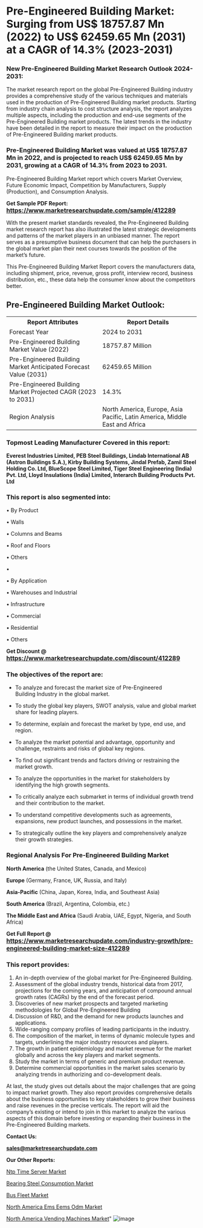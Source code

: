 # Pre-Engineered Building Market: Surging from US$ 18757.87 Mn (2022) to US$ 62459.65 Mn (2031) at a CAGR of 14.3% (2023-2031)

<strong><h3>New Pre-Engineered Building Market Research Outlook 2024-2031:</h3></strong>

The market research report on the global Pre-Engineered Building industry provides a comprehensive study of the various techniques and materials used in the production of Pre-Engineered Building market products. Starting from industry chain analysis to cost structure analysis, the report analyzes multiple aspects, including the production and end-use segments of the Pre-Engineered Building market products. The latest trends in the industry have been detailed in the report to measure their impact on the production of Pre-Engineered Building market products.

<strong><h3>Pre-Engineered Building Market was valued at US$ 18757.87 Mn in 2022, and is projected to reach US$ 62459.65 Mn by 2031, growing at a CAGR of 14.3% from 2023 to 2031.</h3></strong>

Pre-Engineered Building Market report which covers Market Overview, Future Economic Impact, Competition by Manufacturers, Supply (Production), and Consumption Analysis.

<strong>Get Sample PDF Report: <a href=https://www.marketresearchupdate.com/sample/412289><font size=3 color=#0000ff>https://www.marketresearchupdate.com/sample/412289</font></a></strong>

With the present market standards revealed, the Pre-Engineered Building market research report has also illustrated the latest strategic developments and patterns of the market players in an unbiased manner. The report serves as a presumptive business document that can help the purchasers in the global market plan their next courses towards the position of the market’s future.

This Pre-Engineered Building Market Report covers the manufacturers data, including shipment, price, revenue, gross profit, interview record, business distribution, etc., these data help the consumer know about the competitors better.

<html>
<body>

<h2>Pre-Engineered Building Market Outlook:</h2>

<table>
  <tr>
    <th>Report Attributes</th>
    <th>Report Details</th>
  </tr>
  <tr>
    <td>Forecast Year</td>
    <td>2024 to 2031</td>
  </tr>
  <tr>
    <td>Pre-Engineered Building Market Value (2022)</td>
    <td>18757.87 Million</td>
  </tr>
  <tr>
    <td>Pre-Engineered Building Market Anticipated Forecast Value (2031)</td>
    <td>62459.65 Million</td>
  </tr>
  <tr>
    <td>Pre-Engineered Building Market Projected CAGR (2023 to 2031)</td>
    <td>14.3%</td>
  </tr>
  <tr>
    <td>Region Analysis</td>
    <td>North America, Europe, Asia Pacific, Latin America, Middle East and Africa</td>
  </tr>
</table>

</body>
</html>

<strong><h3>Topmost Leading Manufacturer Covered in this report:</h3></strong>

<strong>Everest Industries Limited, PEB Steel Buildings, Lindab International AB (Astron Buildings S.A.), Kirby Building Systems, Jindal Prefab, Zamil Steel Holding Co. Ltd, BlueScope Steel Limited, Tiger Steel Engineering (India) Pvt. Ltd, Lloyd Insulations (India) Limited, Interarch Building Products Pvt. Ltd</strong>

<strong><h3>This report is also segmented into:</h3></strong>

• By Product

• Walls

• Columns and Beams

• Roof and Floors

• Others

• 

• By Application

• Warehouses and Industrial

• Infrastructure

• Commercial

• Residential

• Others

<strong>Get Discount @ <a href=https://www.marketresearchupdate.com/discount/412289><font size=3 color=#0000ff>https://www.marketresearchupdate.com/discount/412289</font></a></strong>

<strong><h3>The objectives of the report are:</h3></strong>

- To analyze and forecast the market size of Pre-Engineered Building Industry in the global market.

- To study the global key players, SWOT analysis, value and global market share for leading players.

- To determine, explain and forecast the market by type, end use, and region.

- To analyze the market potential and advantage, opportunity and challenge, restraints and risks of global key regions.

- To find out significant trends and factors driving or restraining the market growth.

- To analyze the opportunities in the market for stakeholders by identifying the high growth segments.

- To critically analyze each submarket in terms of individual growth trend and their contribution to the market.

- To understand competitive developments such as agreements, expansions, new product launches, and possessions in the market.

- To strategically outline the key players and comprehensively analyze their growth strategies.

<strong><h3>Regional Analysis For Pre-Engineered Building Market</h3></strong>

<strong>North America</strong> (the United States, Canada, and Mexico)

<strong>Europe</strong> (Germany, France, UK, Russia, and Italy)

<strong>Asia-Pacific</strong> (China, Japan, Korea, India, and Southeast Asia)

<strong>South America</strong> (Brazil, Argentina, Colombia, etc.)

<strong>The Middle East and Africa</strong> (Saudi Arabia, UAE, Egypt, Nigeria, and South Africa)

<strong>Get Full Report @ <a href=https://www.marketresearchupdate.com/industry-growth/pre-engineered-building-market-size-412289><font size=3 color=#0000ff>https://www.marketresearchupdate.com/industry-growth/pre-engineered-building-market-size-412289</font></a></strong>

<strong><h3>This report provides:</h3></strong>
<ol>
  <li>An in-depth overview of the global market for Pre-Engineered Building.</li>
  <li>Assessment of the global industry trends, historical data from 2017, projections for the coming years, and anticipation of compound annual growth rates (CAGRs) by the end of the forecast period.</li>
  <li>Discoveries of new market prospects and targeted marketing methodologies for Global Pre-Engineered Building</li>
  <li>Discussion of R&amp;D, and the demand for new products launches and applications.</li>
  <li>Wide-ranging company profiles of leading participants in the industry.</li>
  <li>The composition of the market, in terms of dynamic molecule types and targets, underlining the major industry resources and players.</li>
  <li>The growth in patient epidemiology and market revenue for the market globally and across the key players and market segments.</li>
  <li>Study the market in terms of generic and premium product revenue.</li>
  <li>Determine commercial opportunities in the market sales scenario by analyzing trends in authorizing and co-development deals.</li>
</ol>

At last, the study gives out details about the major challenges that are going to impact market growth. They also report provides comprehensive details about the business opportunities to key stakeholders to grow their business and raise revenues in the precise verticals. The report will aid the company’s existing or intend to join in this market to analyze the various aspects of this domain before investing or expanding their business in the Pre-Engineered Building markets.

<strong>Contact Us:</strong>

<strong>sales@marketresearchupdate.com</strong>

<strong>Our Other Reports:</strong>

<a href=https://www.linkedin.com/pulse/ntp-time-server-market-has-huge-demand-worldwide>Ntp Time Server Market</a>

<a href=https://www.linkedin.com/pulse/bearing-steel-consumption-market-industry-analysis>Bearing Steel Consumption Market</a>

<a href=https://www.linkedin.com/pulse/bus-fleet-market-outlooks-2023-size-players-cost>Bus Fleet Market</a>

<a href=https://www.linkedin.com/pulse/north-america-ems-eems-odm-market-report-covers>North America Ems Eems Odm Market</a>

<a href=https://www.linkedin.com/pulse/north-america-vending-machines-market-2023-huge>North America Vending Machines Market</a>"
![image](https://github.com/Ankan-2/Market-Research-News/assets/158291571/e02ae08c-aafa-4390-bbd4-2ac2f2acd975)
